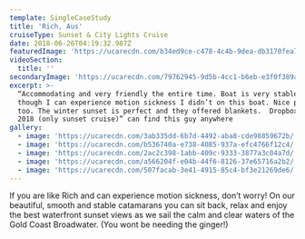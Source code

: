```yaml
---
template: SingleCaseStudy
title: 'Rich, Aus'
cruiseType: Sunset & City Lights Cruise
date: 2018-06-26T04:19:32.987Z
featuredImage: 'https://ucarecdn.com/b34ed9ce-c478-4c4b-9dea-db3170fea712/'
videoSection:
  title: ''
secondaryImage: 'https://ucarecdn.com/79762945-9d5b-4cc1-b6eb-e3f0f389a5e9/'
excerpt: >-
  “Accommodating and very friendly the entire time. Boat is very stable and even
  though I can experience motion sickness I didn’t on this boat. Nice photos
  too. The winter sunset is perfect and they offered blankets.  Dropbox 3rd June
  2018 (only sunset cruise)” can find this guy anywhere
gallery:
  - image: 'https://ucarecdn.com/3ab335dd-6b7d-4492-aba8-cde98859672b/'
  - image: 'https://ucarecdn.com/b536740a-e738-4085-937a-efc4766f12c4/'
  - image: 'https://ucarecdn.com/2ac2c398-1abb-409c-9333-3877a3c04a7d/'
  - image: 'https://ucarecdn.com/a566204f-e04b-44f6-8126-37e65716a2b2/'
  - image: 'https://ucarecdn.com/507facab-3e41-4915-85c4-bf3e21269de6/'
---
```

If you are like Rich and can experience motion sickness, don’t worry! On our beautiful, smooth and stable catamarans you can sit back, relax and enjoy the best waterfront sunset views as we sail the calm and clear waters of the Gold Coast Broadwater. (You wont be needing the ginger!)
